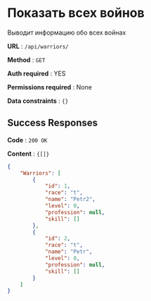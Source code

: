 # Показать всех войнов

Выводит информацию обо всех войнах

**URL** : `/api/warriors/`

**Method** : `GET`

**Auth required** : YES

**Permissions required** : None

**Data constraints** : `{}`

## Success Responses

**Code** : `200 OK`

**Content** : `{[]}`

```json
{
    "Warriors": [
        {
            "id": 1,
            "race": "t",
            "name": "Petr2",
            "level": 0,
            "profession": null,
            "skill": []
        },
        {
            "id": 2,
            "race": "t",
            "name": "Petr",
            "level": 0,
            "profession": null,
            "skill": []
        }
    ]
}
```
